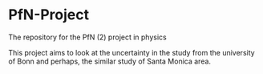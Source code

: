 # PfN-Project
The repository for the PfN (2) project in physics

This project aims to look at the uncertainty in the study from the university of Bonn and perhaps, the similar study of Santa Monica area.
